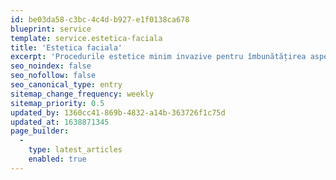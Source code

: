 ```yaml
---
id: be03da58-c3bc-4c4d-b927-e1f0138ca678
blueprint: service
template: service.estetica-faciala
title: 'Estetica faciala'
excerpt: 'Procedurile estetice minim invazive pentru îmbunătățirea aspectului fizic au devenit din ce în ce mai populare și mai accesibile. Acestea sunt menite să șteargă din semnele trecerii timpului sau să corecteze mici imperfecțiuni fără a fi foarte evidente, păstrând un aspect cât mai natural.'
seo_noindex: false
seo_nofollow: false
seo_canonical_type: entry
sitemap_change_frequency: weekly
sitemap_priority: 0.5
updated_by: 1360cc41-869b-4832-a14b-363726f1c75d
updated_at: 1638871345
page_builder:
  -
    type: latest_articles
    enabled: true
---
```

